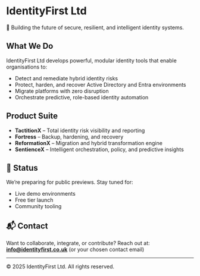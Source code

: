 # IdentityFirst Ltd

🚀 Building the future of secure, resilient, and intelligent identity systems.

## What We Do
IdentityFirst Ltd develops powerful, modular identity tools that enable organisations to:
- Detect and remediate hybrid identity risks
- Protect, harden, and recover Active Directory and Entra environments
- Migrate platforms with zero disruption
- Orchestrate predictive, role-based identity automation

## Product Suite
- **TactitionX** – Total identity risk visibility and reporting
- **Fortress** – Backup, hardening, and recovery
- **ReformationX** – Migration and hybrid transformation engine
- **SentienceX** – Intelligent orchestration, policy, and predictive insights

## 🚧 Status
We’re preparing for public previews. Stay tuned for:
- Live demo environments
- Free tier launch
- Community tooling

## 📬 Contact
Want to collaborate, integrate, or contribute? Reach out at:  
**info@identityfirst.co.uk** (or your chosen contact email)

---

© 2025 IdentityFirst Ltd. All rights reserved.

